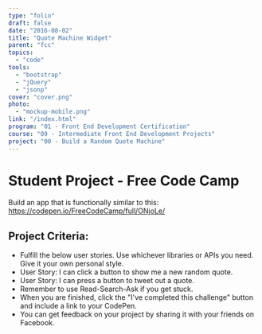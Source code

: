 ```yaml
---
type: "folio"
draft: false
date: "2016-08-02"
title: "Quote Machine Widget"
parent: "fcc"
topics:
  - "code"
tools:
  - "bootstrap"
  - "jQuery"
  - "jsonp"
cover: "cover.png"
photo:
  - "mockup-mobile.png"
link: "/index.html"
program: "01 - Front End Development Certification"
course: "09 - Intermediate Front End Development Projects"
project: "00 - Build a Random Quote Machine"
---
```

# Student Project - Free Code Camp
Build an app that is functionally similar to this: https://codepen.io/FreeCodeCamp/full/ONjoLe/

## Project Criteria:
* Fulfill the below user stories. Use whichever libraries or APIs you need. Give it your own personal style.
* User Story: I can click a button to show me a new random quote.
* User Story: I can press a button to tweet out a quote.
* Remember to use Read-Search-Ask if you get stuck.
* When you are finished, click the "I've completed this challenge" button and include a link to your CodePen.
* You can get feedback on your project by sharing it with your friends on Facebook.
